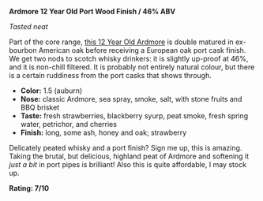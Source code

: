 **Ardmore 12 Year Old Port Wood Finish / 46% ABV**

*Tasted neat*

Part of the core range, [this 12 Year Old Ardmore](https://www.whiskybase.com/whiskies/whisky/73170/ardmore-12-year-old) is double matured in ex-bourbon American oak before receiving a European oak port cask finish.  We get two nods to scotch whisky drinkers: it is slightly up-proof at 46%, and it is non-chill filtered.  It is probably not entirely natural colour, but there is a certain ruddiness from the port casks that shows through.

* **Color:** 1.5 (auburn)
* **Nose:** classic Ardmore, sea spray, smoke, salt, with stone fruits and BBQ brisket
* **Taste:** fresh strawberries, blackberry syurp, peat smoke, fresh spring water, petrichor, and cherries
* **Finish:** long, some ash, honey and oak; strawberry 

Delicately peated whisky and a port finish?  Sign me up, this is amazing.  Taking the brutal, but delicious, highland peat of Ardmore and softening it *just a bit* in port pipes is brilliant!  Also this is quite affordable, I may stock up.

**Rating: 7/10**